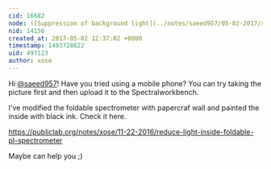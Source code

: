 ```yaml
---
cid: 16682
node: ![Suppression of background light](../notes/saeed957/05-02-2017/suppression-of-background-light)
nid: 14156
created_at: 2017-05-02 12:37:02 +0000
timestamp: 1493728622
uid: 497123
author: xose
---
```


Hi [@saeed957](/profile/saeed957)! Have you tried using a mobile phone? You can try taking the picture first and then upload it to the Spectralworkbench.

I've modified the foldable spectrometer with papercraf wall and painted the inside with black ink. Check it here.

https://publiclab.org/notes/xose/11-22-2016/reduce-light-inside-foldable-pl-spectrometer

Maybe can help you ;)